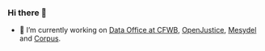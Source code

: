 ### Hi there 👋

- 🔭 I’m currently working on [Data Office at CFWB](https://github.com/data-cfwb), [OpenJustice](https://openjustice.be), [Mesydel](https://mesydel.com) and [Corpus](https://corpus.lltl.be).
